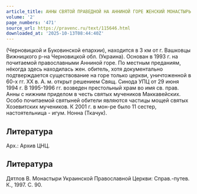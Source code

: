 ```yaml
---
article_title: АННЫ СВЯТОЙ ПРАВЕДНОЙ НА АННИНОЙ ГОРЕ ЖЕНСКИЙ МОНАСТЫРЬ
volume: '2'
page_numbers: '471'
source_url: https://pravenc.ru/text/115646.html
downloaded_at: '2025-10-13T08:44:40Z'
---
```


(Черновицкой и Буковинской епархии), находится в 3 км от г. Вашковцы Вижницкого р-на Черновицкой обл. (Украина). Основан в 1993 г. на почитаемой православными Анниной горе. По местным преданиям, нéкогда здесь находилась жен. обитель, хотя документально подтверждается существование на горе только церкви, уничтоженной в 60-х гг. XX в. А. м. открыт решением Свящ. Синода УПЦ от 29 июня 1994 г. В 1995-1996 гг. возведен престольный храм во имя св. прав. Анны с нижним приделом в честь святых мучеников Маккавейских. Особо почитаемой святыней обители являются частицы мощей святых Хозевитских мучеников. К 2001 г. в мон-ре было 11 сестер, настоятельница - игум. Нонна (Ткачук).

## Литература

Арх.: Архив ЦНЦ.

## Литература

Дятлов В. Монастыри Украинской Православной Церкви: Справ.-путев. К., 1997. С. 90.
